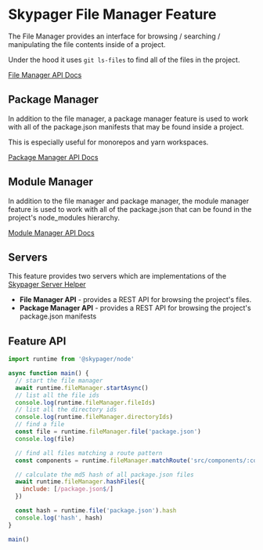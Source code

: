 # Skypager File Manager Feature

The File Manager provides an interface for browsing / searching / manipulating the file contents inside of a project.

Under the hood it uses `git ls-files` to find all of the files in the project.

[File Manager API Docs](docs/api/file-manager.md)

## Package Manager

In addition to the file manager, a package manager feature is used to work with all of the package.json manifests that may be found inside a project.

This is especially useful for monorepos and yarn workspaces.

[Package Manager API Docs](docs/api/package-manager.md)

## Module Manager

In addition to the file manager and package manager, the module manager feature is used to work with all of the package.json that can be found in the project's node_modules hierarchy.

[Module Manager API Docs](docs/api/module-manager.md)

## Servers

This feature provides two servers which are implementations of the [Skypager Server Helper](../../helpers/server)

- **File Manager API** - provides a REST API for browsing the project's files.  
- **Package Manager API** - provides a REST API for browsing the project's package.json manifests

## Feature API 

```javascript
import runtime from '@skypager/node'

async function main() {
  // start the file manager
  await runtime.fileManager.startAsync()
  // list all the file ids
  console.log(runtime.fileManager.fileIds)
  // list all the directory ids
  console.log(runtime.fileManager.directoryIds)
  // find a file
  const file = runtime.fileManager.file('package.json')
  console.log(file)

  // find all files matching a route pattern
  const components = runtime.fileManager.matchRoute('src/components/:componentName*.js')

  // calculate the md5 hash of all package.json files
  await runtime.fileManager.hashFiles({
    include: [/package.json$/]
  })

  const hash = runtime.file('package.json').hash
  console.log('hash', hash)
}

main()
```